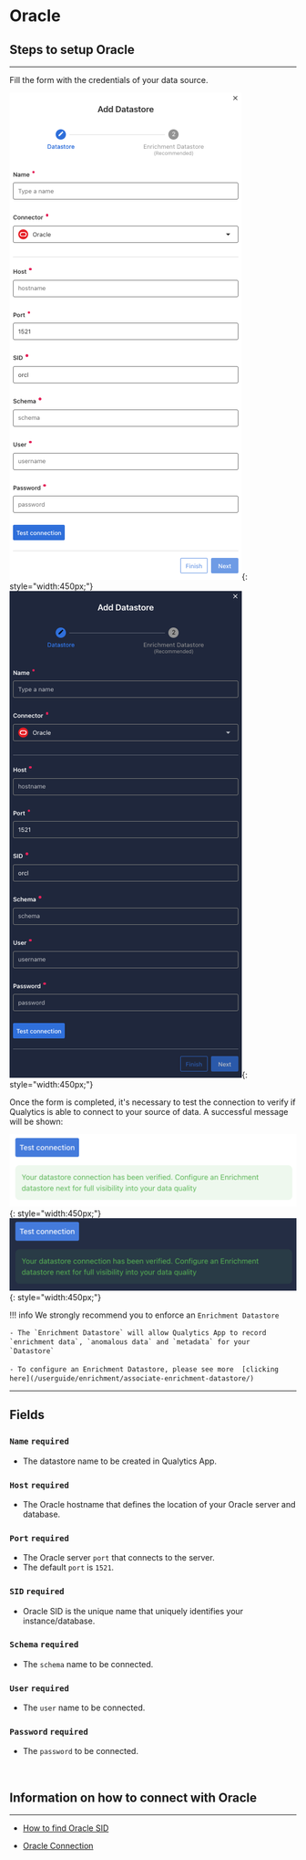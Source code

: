 # Oracle

## Steps to setup Oracle

---
Fill the form with the credentials of your data source.

![Screenshot](../assets/datastores/oracle/create-datastore-light.png#only-light){: style="width:450px;"}
![Screenshot](../assets/datastores/oracle/create-datastore-dark.png#only-dark){: style="width:450px;"}

Once the form is completed, it's necessary to test the connection to verify if Qualytics is able to connect to your source of data. A successful message will be shown:

![Screenshot](../assets/datastores/test-connection/test-connection-light.png#only-light){: style="width:450px;"}
![Screenshot](../assets/datastores/test-connection/test-connection-dark.png#only-dark){: style="width:450px;"}

!!! info 
    We strongly recommend you to enforce an `Enrichment Datastore`

    - The `Enrichment Datastore` will allow Qualytics App to record `enrichment data`, `anomalous data` and `metadata` for your `Datastore`

    - To configure an Enrichment Datastore, please see more  [clicking here](/userguide/enrichment/associate-enrichment-datastore/)

---
## Fields
### `Name` <spam id='required'>`required`</spam>

* The datastore name  to be created in Qualytics App.

### `Host` <spam id='required'>`required`</spam>

* The Oracle hostname that defines the location of your Oracle server and database.
### `Port` <spam id='required'>`required`</spam>

* The Oracle server `port` that connects to the server.
* The default `port` is `1521`.
### `SID` <spam id='required'>`required`</spam>

* Oracle SID is the unique name that uniquely identifies your instance/database.

### `Schema` <spam id='required'>`required`</spam>

* The `schema` name to be connected.

### `User` <spam id='required'>`required`</spam>

* The `user` name to be connected.
### `Password` <spam id='required'>`required`</spam>

* The `password` to be connected.

​
## Information on how to connect with Oracle

---

* [How to find Oracle SID](http://www.rebellionrider.com/how-to-find-out-the-sid-and-db-home-in-oracle-database/)

* [Oracle Connection](https://www.connectionstrings.com/oracle/)